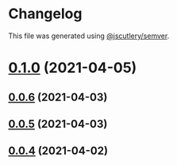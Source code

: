 # Changelog

This file was generated using [@jscutlery/semver](https://github.com/jscutlery/semver).

# [0.1.0](https://github.com/juicycleff/ultimate-backend/compare/v0.0.6...v0.1.0) (2021-04-05)



## [0.0.6](https://github.com/juicycleff/ultimate-backend/compare/v0.0.5...v0.0.6) (2021-04-03)



## [0.0.5](https://github.com/juicycleff/ultimate-backend/compare/v0.0.4...v0.0.5) (2021-04-03)



## [0.0.4](https://github.com/juicycleff/ultimate-backend/compare/v0.0.3...v0.0.4) (2021-04-02)
